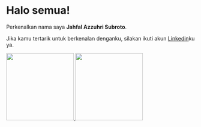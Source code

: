 # Halo semua! 

Perkenalkan nama saya **Jahfal Azzuhri Subroto**.<br>

Jika kamu tertarik untuk berkenalan denganku, silakan ikuti akun [Linkedin](https://www.linkedin.com/in/jahfal-azzuhri-subroto-b22255217)ku ya.

<p align="left">
<a href="https://github.com/jahfal1987">
  <img height="180em" src="https://github-readme-stats-eight-theta.vercel.app/api?username=penuliscode&show_icons=true&theme=algolia&include_all_commits=true&count_private=true"/>
  <img height="180em" src="https://github-readme-stats-eight-theta.vercel.app/api/top-langs/?username=penuliscode&layout=compact&theme=algolia"/>
</a>
</p>

